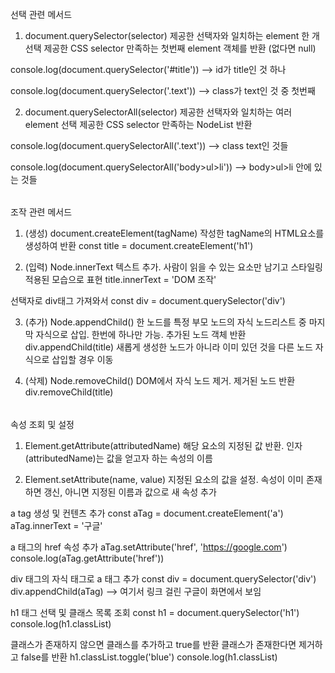 ######
선택 관련 메서드
1. document.querySelector(selector)
제공한 선택자와 일치하는 element 한 개 선택
제공한 CSS selector 만족하는 첫번째 element 객체를 반환 (없다면 null)

console.log(document.querySelector('#title')) 
--> id가 title인 것 하나

console.log(document.querySelector('.text'))
--> class가 text인 것 중 첫번째

2. document.querySelectorAll(selector)
제공한 선택자와 일치하는 여러 element 선택
제공한 CSS selector 만족하는 NodeList 반환

console.log(document.querySelectorAll('.text'))
--> class text인 것들

console.log(document.querySelectorAll('body>ul>li'))
--> body>ul>li 안에 있는 것들

######
조작 관련 메서드
1. (생성) document.createElement(tagName)
작성한 tagName의 HTML요소를 생성하여 반환
const title = document.createElement('h1')

2. (입력) Node.innerText
텍스트 추가. 사람이 읽을 수 있는 요소만 남기고 스타일링 적용된 모습으로 표현
title.innerText = 'DOM 조작'

선택자로 div태그 가져와서
const div = document.querySelector('div')

3. (추가) Node.appendChild()
한 노드를 특정 부모 노드의 자식 노드리스트 중 마지막 자식으로 삽입.
한번에 하나만 가능. 추가된 노드 객체 반환
div.appendChild(title)
새롭게 생성한 노드가 아니라 이미 있던 것을 다른 노드 자식으로 삽입할 경우 이동

4. (삭제) Node.removeChild()
DOM에서 자식 노드 제거. 제거된 노드 반환   
div.removeChild(title)

######
속성 조회 및 설정
1. Element.getAttribute(attributedName)
해당 요소의 지정된 값 반환. 인자(attributedName)는 값을 얻고자 하는 속성의 이름

2. Element.setAttribute(name, value)
지정된 요소의 값을 설정. 속성이 이미 존재하면 갱신, 아니면 지정된 이름과 값으로
새 속성 추가

a tag 생성 및 컨텐츠 추가
const aTag = document.createElement('a')
aTag.innerText = '구글'

a 태그의 href 속성 추가 
aTag.setAttribute('href', 'https://google.com')
console.log(aTag.getAttribute('href'))

div 태그의 자식 태그로 a 태그 추가
const div = document.querySelector('div')
div.appendChild(aTag) --> 여기서 링크 걸린 구글이 화면에서 보임

h1 태그 선택 및 클래스 목록 조회
const h1 = document.querySelector('h1')
console.log(h1.classList)

클래스가 존재하지 않으면 클래스를 추가하고 true를 반환
클래스가 존재한다면 제거하고 false를 반환
h1.classList.toggle('blue')
console.log(h1.classList)